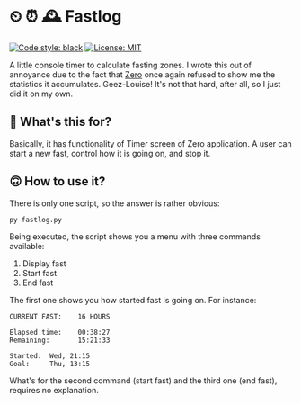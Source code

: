 # ⏲ ⏰ 🕰️ Fastlog

[![Code style: black](https://img.shields.io/badge/code%20style-black-000000.svg)](https://github.com/psf/black) [![License: MIT](https://img.shields.io/badge/License-MIT-yellow.svg)](https://opensource.org/licenses/MIT)

A little console timer to calculate fasting zones. I wrote this out of annoyance due to the fact that [Zero](https://www.zerolongevity.com/) once again refused to show me the statistics it accumulates. Geez-Louise! It's not that hard, after all, so I just did it on my own.

## 🤩 What's this for?

Basically, it has functionality of Timer screen of Zero application. A user can start a new fast, control how it is going on, and stop it.

## 🙃 How to use it?

There is only one script, so the answer is rather obvious:

```commandline
py fastlog.py
```

Being executed, the script shows you a menu with three commands available: 

1. Display fast
2. Start fast
3. End fast

The first one shows you how started fast is going on. For instance:

```
CURRENT FAST:    16 HOURS

Elapsed time:    00:38:27
Remaining:       15:21:33
        
Started:  Wed, 21:15
Goal:     Thu, 13:15
```

What's for the second command (start fast) and the third one (end fast), requires no explanation.